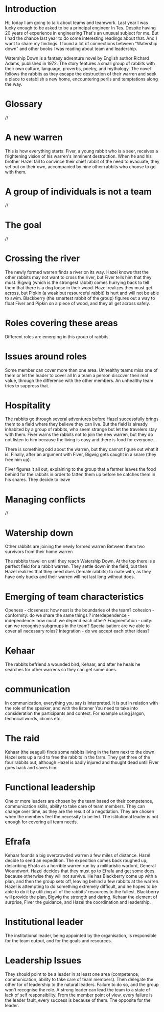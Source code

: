 Introduction
============
Hi, today I am going to talk about teams and teamwork.
Last year I was lucky enough to be asked to be a principal engineer In Tes. Despite having 20 years of experience in engineering
That's an unusual subject for me.
But I had the chance last year to do some interesting readings about that. And I want to share my findings.
I found a lot of connections between "Watership down" and other books I was reading about team and leadership.

Watership Down is a fantasy adventure novel by English author Richard Adams, published in 1972.
The story features a small group of rabbits with their own culture, language, proverbs, poetry, and mythology.
The novel follows the rabbits as they escape the destruction of their warren and seek a place to establish a new home,
encountering perils and temptations along the way.

Glossary
========
//

A new warren
============
This is how everything starts:
Fiver, a young rabbit who is a seer, receives a frightening vision of his warren's imminent destruction.
When he and his brother Hazel fail to convince their chief rabbit of the need to evacuate,
they set out on their own, accompanied by nine other rabbits who choose to go with them.


A group of individuals is not a team
=====================================
//


The goal
========
//

Crossing the river
==================
The newly formed warren finds a river on its way.
Hazel knows that the other rabbits may not want to cross the river, but Fiver tells him that they must.
Bigwig (which is the strongest rabbit) comes hurrying back to tell them
that there is a dog loose in their wood.
Hazel realizes they must get across, but Pipkin (a weak but resourceful rabbit) is hurt
and will not be able to swim.
Blackberry (the smartest rabbit of the group) figures out a way to float Fiver and Pipkin on a piece of wood,
and they all get across safely.

Roles covering these areas
==========================
Different roles are emerging in this group of rabbits.

Issues around roles
===================
Some member can cover more than one area. Unhealthy teams miss one of them or let the leader to cover all
In a team a person discover their real value, through the difference with the other members.
An unhealthy team tries to suppress that.

Hospitality
===========
The rabbits go through several adventures before Hazel successfully brings them
to a field where they believe they can live.
But the field is already inhabited by a group of rabbits, who seem strange but let the travelers stay with them.
Fiver warns the rabbits not to join the new warren,
but they do not listen to him because the living is easy and there is food for everyone.

There is something odd about the warren, but they cannot figure out what it is.
Finally, after an argument with Fiver, Bigwig gets caught in a snare (they free him up).

Fiver figures it all out, explaining to the group that a farmer leaves the food behind
for the rabbits in order to fatten them up before he catches them in his snares. They decide to leave


Managing conflicts
==================
//

Watership down
==============
Other rabbits are joining the newly formed warren
Between them two survivors from their home warren

The rabbits travel on until they reach Watership Down.
At the top there is a perfect field for a rabbit warren.
They settle down in the field, but then Hazel realizes that they
need does (female rabbits) to mate with,
as they have only bucks and their warren will not last long without does.


Emerging of team characteristics
================================
Openess - closeness: how neat is the boundaries of the team?
cohesion - conformity: do we share the same things ?
interdependence - independence: how much we depend each other?
Fragmentation - unity: can we recognise subgroups in the team?
Specialisation: are we able to cover all necessary roles?
Integration - do we accept each other ideas?


Kehaar
======
The rabbits befriend a wounded bird, Kehaar,
and after he heals he searches for other warrens so they can get some does.


communication
=============
In communication, everything you say is interpreted.
It is put in relation with the role of the speaker, and with the listener
You need to take into consideration the participants and context.
For example using jargon, technical words, idioms etc.


The raid
========
Kehaar (the seagull) finds some rabbits living in the farm next to the down.
Hazel sets up a raid to free the rabbits in the farm.
They get three of the four rabbits out, although Hazel
is badly injured and thought dead until Fiver goes back and saves him.


Functional leadership
=====================
One or more leaders are chosen by the team based on their competence,
communication skills, ability to take care of team members. They can change over time,
as they are the result of a negotiation.
They are chosen when the members feel the necessity to be led.
The istitutional leader is not enough for covering all team needs.


Efrafa
======
Kehaar founds a big overcrowded warren a few miles of distance. Hazel decide to send an expedition.
The expedition comes back roughed up, describing Efrafa as a horrible warren run by a militaristic warlord,
General Woundwort.
Hazel decides that they must go to Efrafa and get some does, because otherwise they will not survive.
He has Blackberry come up with a plan, and then the group sets off,
leaving behind a few rabbits at the warren.
Hazel is attempting to do something extremely difficult,
and he hopes to be able to do it by utilizing all of the rabbits' resources to the fullest.
Blackberry will provide the plan,
Bigwig the strength and daring,
Kehaar the element of surprise,
Fiver the guidance,
and Hazel the coordination and leadership.


Institutional leader
====================
The institutional leader, being appointed by the organisation,
is responsible for the team output, and for the goals and resources.


Leadership Issues
=================
They should point to be a leader in at least one area
(competence, communication, ability to take care of team members).
Then delegate the other for of leadership to the natural leaders.
Failure to do so, and the group won't recognise the role.
A strong leader can lead the team to a state of lack of self responsibility.
From the member point of view, every failure is the leader fault,
every success is because of them. The opposite for the leader.
